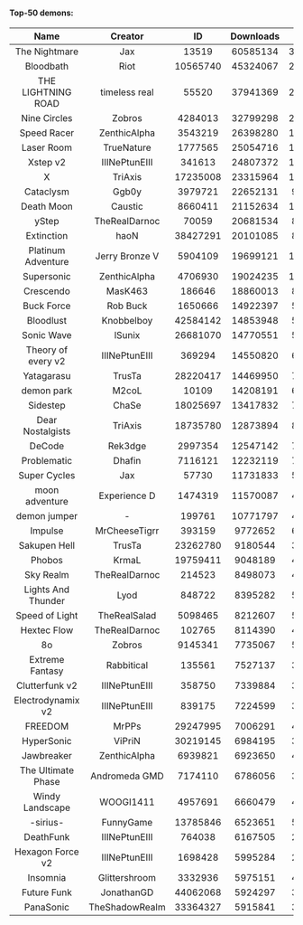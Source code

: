 #### Top-50 demons:

| Name | Creator | ID | Downloads | Likes |
|:---:|:---:|:---:|:---:|:---:|
| The Nightmare | Jax | 13519 | 60585134 | 3784968
| Bloodbath | Riot | 10565740 | 45324067 | 2427731
| THE LIGHTNING ROAD | timeless real | 55520 | 37941369 | 2232166
| Nine Circles | Zobros | 4284013 | 32799298 | 2021172
| Speed Racer | ZenthicAlpha | 3543219 | 26398280 | 1655466
| Laser Room | TrueNature | 1777565 | 25054716 | 1000590
| Xstep v2 | IIINePtunEIII | 341613 | 24807372 | 1187466
| X | TriAxis | 17235008 | 23315964 | 1415688
| Cataclysm | Ggb0y | 3979721 | 22652131 | 916448
| Death Moon  | Caustic | 8660411 | 21152634 | 1296261
| yStep | TheRealDarnoc | 70059 | 20681534 | 884383
| Extinction | haoN | 38427291 | 20101085 | 811780
| Platinum Adventure | Jerry Bronze V | 5904109 | 19699121 | 1494937
| Supersonic | ZenthicAlpha | 4706930 | 19024235 | 1093801
| Crescendo | MasK463 | 186646 | 18860013 | 829903
| Buck Force | Rob Buck | 1650666 | 14922397 | 501802
| Bloodlust | Knobbelboy | 42584142 | 14853948 | 593606
| Sonic Wave | lSunix | 26681070 | 14770551 | 570153
| Theory of every v2 | IIINePtunEIII | 369294 | 14550820 | 658691
| Yatagarasu  | TrusTa | 28220417 | 14469950 | 703657
| demon park | M2coL | 10109 | 14208191 | 605232
| Sidestep | ChaSe | 18025697 | 13417832 | 702931
| Dear Nostalgists | TriAxis | 18735780 | 12873894 | 869028
| DeCode | Rek3dge | 2997354 | 12547142 | 744285
| Problematic | Dhafin | 7116121 | 12232119 | 799920
| Super Cycles | Jax | 57730 | 11731833 | 547643
| moon adventure | Experience D | 1474319 | 11570087 | 429189
| demon jumper | - | 199761 | 10771797 | 498899
| Impulse | MrCheeseTigrr | 393159 | 9772652 | 647645
| Sakupen Hell | TrusTa | 23262780 | 9180544 | 351657
| Phobos | KrmaL | 19759411 | 9048189 | 405314
| Sky Realm | TheRealDarnoc | 214523 | 8498073 | 442076
| Lights And Thunder | Lyod | 848722 | 8395282 | 503126
| Speed of Light | TheRealSalad | 5098465 | 8212607 | 539519
| Hextec Flow | TheRealDarnoc | 102765 | 8114390 | 450145
| 8o | Zobros | 9145341 | 7735067 | 528972
| Extreme Fantasy | Rabbitical | 135561 | 7527137 | 375900
| Clutterfunk v2 | IIINePtunEIII | 358750 | 7339884 | 383633
| Electrodynamix v2 | IIINePtunEIII | 839175 | 7224599 | 335764
| FREEDOM | MrPPs | 29247995 | 7006291 | 446750
| HyperSonic | ViPriN | 30219145 | 6984195 | 350275
| Jawbreaker | ZenthicAlpha | 6939821 | 6923650 | 488166
| The Ultimate Phase | Andromeda GMD | 7174110 | 6786056 | 356658
| Windy Landscape | WOOGI1411 | 4957691 | 6660479 | 489271
| -sirius- | FunnyGame | 13785846 | 6523651 | 530562
| DeathFunk | IIINePtunEIII | 764038 | 6167505 | 218112
| Hexagon Force v2 | IIINePtunEIII | 1698428 | 5995284 | 255765
| Insomnia | Glittershroom | 3332936 | 5975151 | 493225
| Future Funk | JonathanGD | 44062068 | 5924297 | 338558
| PanaSonic | TheShadowRealm | 33364327 | 5915841 | 327831
